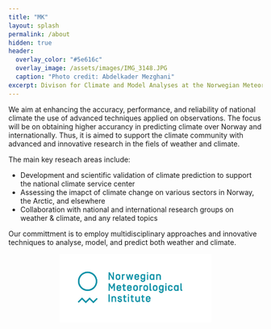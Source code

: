 ```yaml
---
title: "MK"
layout: splash
permalink: /about
hidden: true
header:
  overlay_color: "#5e616c"
  overlay_image: /assets/images/IMG_3148.JPG
  caption: "Photo credit: Abdelkader Mezghani"
excerpt: Divison for Climate and Model Analyses at the Norwegian Meteoroloical Institute
---
```


We aim at enhancing the accuracy, performance, and reliability of national climate the use of advanced techniques applied on observations. The focus will be on obtaining higher accurancy in predicting climate over Norway and internationally. Thus, it is aimed to support the climate community with advanced and innovative research in the fiels of weather and climate.

The main key reseach areas include:

* Development and scientific validation of climate prediction to support the national climate service center
* Assessing the imapct of climate change on various sectors in Norway, the Arctic, and elsewhere
* Collaboration with national and international research groups on weather & climate, and any related topics

Our committment is to employ multidisciplinary approaches and innovative techniques to analyse, model, and predict both weather and climate.

<p align="center">
<img src="assets/images/Met_RGB_Horisontal_ENG.jpg" width="300"/>
</p>
